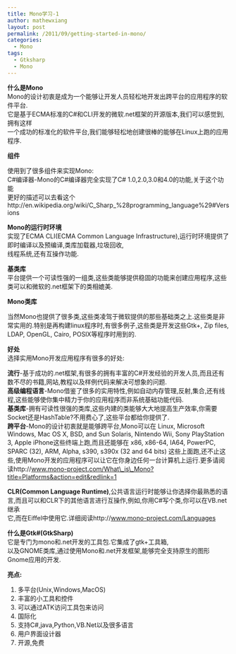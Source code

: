 ```yaml
---
title: Mono学习-1
author: mathewxiang
layout: post
permalink: /2011/09/getting-started-in-mono/
categories:
  - Mono
tags:
  - Gtksharp
  - Mono
---
```

**什么是Mono**  
Mono的设计初衷是成为一个能够让开发人员轻松地开发出跨平台的应用程序的软件平台.  
它是基于ECMA标准的C#和CLI开发的微软.net框架的开源版本,我们可以感觉到,拥有这样  
一个成功的标准化的软件平台,我们能够轻松地创建很棒的能够在Linux上跑的应用程序.

**组件**

使用到了很多组件来实现Mono:  
C#编译器-Mono的C#编译器完全实现了C# 1.0,2.0,3.0和4.0的功能,关于这个功能  
更好的描述可以去看这个http://en.wikipedia.org/wiki/C\_Sharp\_%28programming_language%29#Versions  
<!--more-->

**Mono的运行时环境**  
实现了ECMA CLI(ECMA Common Language Infrastructure),运行时环境提供了即时编译以及预编译,类库加载器,垃圾回收,  
线程系统,还有互操作功能.

**基类库**  
平台提供一个可读性强的一组类,这些类能够提供稳固的功能来创建应用程序,这些类可以和微软的.net框架下的类相媲美.

**Mono类库**

当然Mono也提供了很多类,这些类凌驾于微软提供的那些基础类之上.这些类是非常实用的.特别是再构建linux程序时,有很多例子,这些类是开发这些Gtk+, Zip files, LDAP, OpenGL, Cairo, POSIX等程序时用到的.

**好处**  
选择实用Mono开发应用程序有很多的好处:

**流行**-基于成功的.net框架,有很多的拥有丰富的C#开发经验的开发人员,而且还有数不尽的书籍,网站,教程以及样例代码来解决可想象的问题.  
**高级编程语言**-Mono借鉴了很多的实用特性,例如自动内存管理,反射,集合,还有线程,这些能够使你集中精力于你的应用程序而非系统基础功能代码.  
**基类库**-拥有可读性很强的类库,这些内建的类能够大大地提高生产效率,你需要Socket还是HashTable?不用费心了,这些平台都给你提供了.  
**跨平台**-Mono的设计初衷就是能够跨平台,Mono可以在 Linux, Microsoft Windows, Mac OS X, BSD, and Sun Solaris, Nintendo Wii, Sony PlayStation 3, Apple iPhone这些终端上跑,而且还能够在 x86, x86-64, IA64, PowerPC, SPARC (32), ARM, Alpha, s390, s390x (32 and 64 bits) 这些上面跑,还不止这些,使用Mono开发的应用程序可以让它在你身边任何一台计算机上运行.更多请阅读http://www.mono-project.com/What\_is\_Mono?title=Platforms&action=edit&redlink=1

**CLR(Common Language Runtime)**,公共语言运行时能够让你选择你最熟悉的语言,而且可以和CLR下的其他语言进行互操作,例如,你用C#写个类,你可以在VB.net继承  
它,而在Eiffel中使用它.详细阅读http://www.mono-project.com/Languages

**什么是Gtk#(GtkSharp)**  
它是专门为mono和.net开发的工具包.它集成了gtk+工具箱,  
以及GNOME类库,通过使用Mono和.net开发框架,能够完全支持原生的图形Gnome应用的开发.

**亮点:**  
1. 多平台(Unix,Windows,MacOS)  
2. 丰富的小工具和控件  
3. 可以通过ATK访问工具包来访问  
4. 国际化  
5. 支持C#,java,Python,VB.Net以及很多语言  
6. 用户界面设计器  
7. 开源,免费